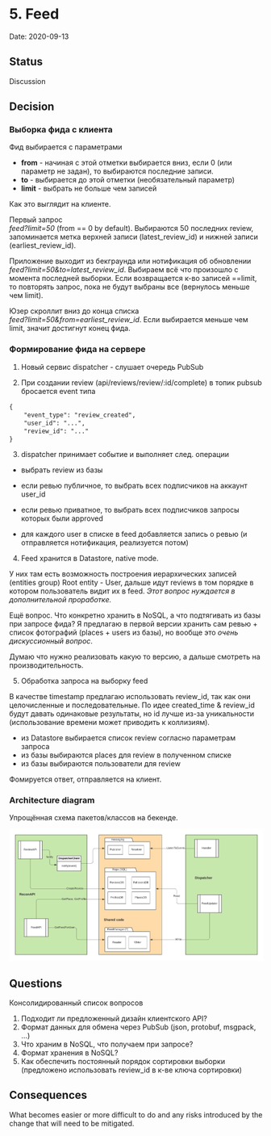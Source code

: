 # 5. Feed

Date: 2020-09-13

## Status

Discussion

## Decision

### Выборка фида с клиента

Фид выбирается с параметрами

- **from** - начиная с этой отметки выбирается вниз, если 0 (или параметр не задан), то выбираются последние записи.
- **to** - выбирается до этой отметки (необязательный параметр)
- **limit** - выбрать не больше чем записей

Как это выглядит на клиенте.

Первый запрос\
*feed?limit=50* (from == 0 by default). Выбираются 50 последних review, запоминается метка верхней записи (latest_review_id) и нижней записи (earliest_review_id).

Приложение выходит из бекграунда или нотификация об обновлении\
*feed?limit=50&to=latest_review_id*. Выбираем всё что произошло с момента последней выборки. Если возвращается к-во записей ==limit, то повторять запрос, пока не будут выбраны все (вернулось меньше чем limit).

Юзер скроллит вниз до конца списка\
*feed?limit=50&from=earliest_review_id*. Если выбирается меньше чем limit, значит достигнут конец фида.

### Формирование фида на сервере

1) Новый сервис dispatcher - слушает очередь PubSub

2) При создании review (api/reviews/review/:id/complete) в топик pubsub бросается event типа 
```
{
	"event_type": "review_created",
	"user_id": "...",
	"review_id": "..."
}
```

3) dispatcher принимает событие и выполняет след. операции

- выбрать review из базы

- если ревью публичное, то выбрать всех подписчиков на аккаунт user_id
- если ревью приватное, то выбрать всех подписчиков запросы которых были approved

- для каждого user в списке в feed добавляется запись о ревью (и отправляется нотификация, реализуется потом)

4) Feed хранится в Datastore, native mode. 

У них там есть возможность построения иерархических записей (entities group)
Root entity - User, дальше идут reviews в том порядке в котором пользователь видит их в feed. *Этот вопрос нуждается в дополнительной проработке.*

Ещё вопрос. Что конкретно хранить в NoSQL, а что подтягивать из базы при запросе фида?
Я предлагаю в первой версии хранить сам ревью + список фотографий (places + users из базы), но вообще это *очень дискуссионный вопрос*.

Думаю что нужно реализовать какую то версию, а дальше смотреть на производительность.

5) Обработка запроса на выборку feed

В качестве timestamp предлагаю использовать review_id, так как они целочисленные и последовательные. По идее created_time & review_id будут давать
одинаковые результаты, но id лучше из-за уникальности (использование времени может приводить к коллизиям).

- из Datastore выбирается список review согласно параметрам запроса
- из базы выбираются places для review в полученном списке
- из базы выбираются пользователи для review 

Фомируется ответ, отправляется на клиент.

### Architecture diagram

Упрощённая схема пакетов/классов на бекенде.

<img src="img/feed.png" />

## Questions

Консолидированный список вопросов

1) Подходит ли предложенный дизайн клиентского API?
2) Формат данных для обмена через PubSub (json, protobuf, msgpack, ...)
3) Что храним в NoSQL, что получаем при запросе?
4) Формат хранения в NoSQL?
5) Как обеспечить постоянный порядок сортировки выборки (предложено использовать review_id в к-ве ключа сортировки)

## Consequences

What becomes easier or more difficult to do and any risks introduced by the change that will need to be mitigated.
